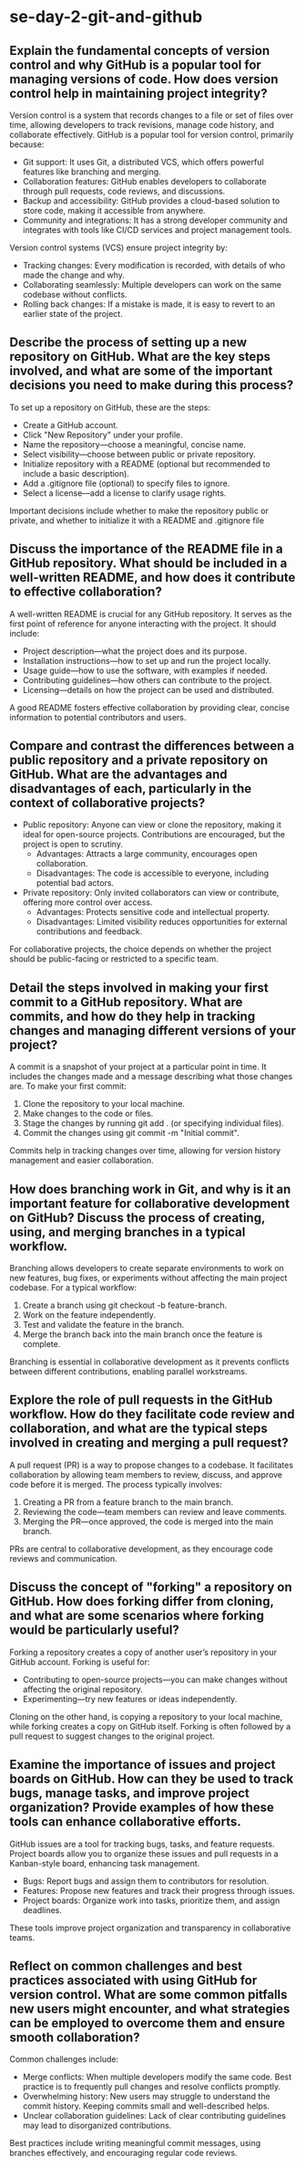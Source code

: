 # se-day-2-git-and-github
## Explain the fundamental concepts of version control and why GitHub is a popular tool for managing versions of code. How does version control help in maintaining project integrity?

Version control is a system that records changes to a file or set of files over time, allowing developers to track revisions, manage code history, and collaborate effectively.
GitHub is a popular tool for version control, primarily because:
- Git support: It uses Git, a distributed VCS, which offers powerful features like branching and merging.
- Collaboration features: GitHub enables developers to collaborate through pull requests, code reviews, and discussions.
- Backup and accessibility: GitHub provides a cloud-based solution to store code, making it accessible from anywhere.
- Community and integrations: It has a strong developer community and integrates with tools like CI/CD services and project management tools.

Version control systems (VCS) ensure project integrity by:
- Tracking changes: Every modification is recorded, with details of who made the change and why.
- Collaborating seamlessly: Multiple developers can work on the same codebase without conflicts.
- Rolling back changes: If a mistake is made, it is easy to revert to an earlier state of the project.

## Describe the process of setting up a new repository on GitHub. What are the key steps involved, and what are some of the important decisions you need to make during this process?
To set up a repository on GitHub, these are the steps:
- Create a GitHub account.
- Click "New Repository" under your profile.
- Name the repository—choose a meaningful, concise name.
- Select visibility—choose between public or private repository.
- Initialize repository with a README (optional but recommended to include a basic description).
- Add a .gitignore file (optional) to specify files to ignore.
- Select a license—add a license to clarify usage rights.

Important decisions include whether to make the repository public or private, and whether to initialize it with a README and .gitignore file

## Discuss the importance of the README file in a GitHub repository. What should be included in a well-written README, and how does it contribute to effective collaboration?
A well-written README is crucial for any GitHub repository. It serves as the first point of reference for anyone interacting with the project. It should include:

- Project description—what the project does and its purpose.
- Installation instructions—how to set up and run the project locally.
- Usage guide—how to use the software, with examples if needed.
- Contributing guidelines—how others can contribute to the project.
- Licensing—details on how the project can be used and distributed.

A good README fosters effective collaboration by providing clear, concise information to potential contributors and users.

## Compare and contrast the differences between a public repository and a private repository on GitHub. What are the advantages and disadvantages of each, particularly in the context of collaborative projects?
- Public repository: Anyone can view or clone the repository, making it ideal for open-source projects. Contributions are encouraged, but the project is open to scrutiny.
  - Advantages: Attracts a large community, encourages open collaboration.
  - Disadvantages: The code is accessible to everyone, including potential bad actors.
- Private repository: Only invited collaborators can view or contribute, offering more control over access.
  - Advantages: Protects sensitive code and intellectual property.
  - Disadvantages: Limited visibility reduces opportunities for external contributions and feedback.

For collaborative projects, the choice depends on whether the project should be public-facing or restricted to a specific team.

## Detail the steps involved in making your first commit to a GitHub repository. What are commits, and how do they help in tracking changes and managing different versions of your project?

A commit is a snapshot of your project at a particular point in time. It includes the changes made and a message describing what those changes are. To make your first commit:

1. Clone the repository to your local machine.
2. Make changes to the code or files.
3. Stage the changes by running git add . (or specifying individual files).
4. Commit the changes using git commit -m "Initial commit".

Commits help in tracking changes over time, allowing for version history management and easier collaboration.

## How does branching work in Git, and why is it an important feature for collaborative development on GitHub? Discuss the process of creating, using, and merging branches in a typical workflow.
Branching allows developers to create separate environments to work on new features, bug fixes, or experiments without affecting the main project codebase. For a typical workflow:

1. Create a branch using git checkout -b feature-branch.
2. Work on the feature independently.
3. Test and validate the feature in the branch.
4. Merge the branch back into the main branch once the feature is complete.

Branching is essential in collaborative development as it prevents conflicts between different contributions, enabling parallel workstreams.

## Explore the role of pull requests in the GitHub workflow. How do they facilitate code review and collaboration, and what are the typical steps involved in creating and merging a pull request?

A pull request (PR) is a way to propose changes to a codebase. It facilitates collaboration by allowing team members to review, discuss, and approve code before it is merged. The process typically involves:

1. Creating a PR from a feature branch to the main branch.
2. Reviewing the code—team members can review and leave comments.
3. Merging the PR—once approved, the code is merged into the main branch.

PRs are central to collaborative development, as they encourage code reviews and communication.
## Discuss the concept of "forking" a repository on GitHub. How does forking differ from cloning, and what are some scenarios where forking would be particularly useful?
Forking a repository creates a copy of another user’s repository in your GitHub account. Forking is useful for:

- Contributing to open-source projects—you can make changes without affecting the original repository.
- Experimenting—try new features or ideas independently.
  
Cloning on the other hand, is copying a repository to your local machine, while forking creates a copy on GitHub itself. Forking is often followed by a pull request to suggest changes to the original project.

## Examine the importance of issues and project boards on GitHub. How can they be used to track bugs, manage tasks, and improve project organization? Provide examples of how these tools can enhance collaborative efforts.
GitHub issues are a tool for tracking bugs, tasks, and feature requests. Project boards allow you to organize these issues and pull requests in a Kanban-style board, enhancing task management.

- Bugs: Report bugs and assign them to contributors for resolution.
- Features: Propose new features and track their progress through issues.
- Project boards: Organize work into tasks, prioritize them, and assign deadlines.

These tools improve project organization and transparency in collaborative teams.
## Reflect on common challenges and best practices associated with using GitHub for version control. What are some common pitfalls new users might encounter, and what strategies can be employed to overcome them and ensure smooth collaboration?
Common challenges include:

- Merge conflicts: When multiple developers modify the same code. Best practice is to frequently pull changes and resolve conflicts promptly.
- Overwhelming history: New users may struggle to understand the commit history. Keeping commits small and well-described helps.
- Unclear collaboration guidelines: Lack of clear contributing guidelines may lead to disorganized contributions.

Best practices include writing meaningful commit messages, using branches effectively, and encouraging regular code reviews.
